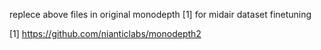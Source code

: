 replece above files in original monodepth [1] for midair dataset finetuning

[1] https://github.com/nianticlabs/monodepth2
